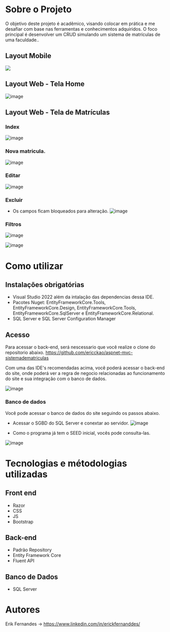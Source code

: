 # Sobre o Projeto
O objetivo deste projeto é acadêmico, visando colocar em prática e me desafiar com base nas ferramentas e conhecimentos adquiridos. O foco principal é desenvolver um CRUD simulando um sistema de matrículas de uma faculdade..

## Layout Mobile 
<img src="http://img.shields.io/static/v1?label=STATUS&message=EM%20DESENVOLVIMENTO&color=GREEN&style=for-the-badge"/>

## Layout Web - Tela Home 
![image](https://github.com/ericckao/aspnet-mvc-sistemadematriculas/assets/88864793/435de307-0d6e-4a5b-8b0f-d352e21d757a)

## Layout Web - Tela de Matrículas
### Index
![image](https://github.com/ericckao/aspnet-mvc-sistemadematriculas/assets/88864793/66aba933-0ca6-47ca-ab69-a350e2b7d511)

### Nova matricula.
![image](https://github.com/ericckao/aspnet-mvc-sistemadematriculas/assets/88864793/b8b770e1-a57a-4211-9d03-a91b4cd9f1ab)

### Editar
![image](https://github.com/ericckao/aspnet-mvc-sistemadematriculas/assets/88864793/417569c3-f166-4698-9912-70fc5258609d)

### Excluir
- Os campos ficam bloqueados para alteração.
![image](https://github.com/ericckao/aspnet-mvc-sistemadematriculas/assets/88864793/a2dd3eff-4d13-4285-9cfa-78d0d85a07dc)

### Filtros
![image](https://github.com/ericckao/aspnet-mvc-sistemadematriculas/assets/88864793/10ba7e7a-fd43-41d2-ae25-1069f8d7ef8d)

![image](https://github.com/ericckao/aspnet-mvc-sistemadematriculas/assets/88864793/2468f8f3-8d54-41d0-b495-b23ddd9d78ab)

# Como utilizar
## Instalações obrigatórias
- Visual Studio 2022 além da intalação das dependencias dessa IDE.
- Pacotes Nuget: EntityFrameworkCore.Tools, EntityFrameworkCore.Design, EntityFrameworkCore.Tools, EntityFrameworkCore.SqlServer e EntityFrameworkCore.Relational.
- SQL Server e SQL Server Configuration Manager


## Acesso

Para acessar o back-end, será nescessario que você realize o clone do repositorio abaixo.
https://github.com/ericckao/aspnet-mvc-sistemadematriculas

Com uma das IDE's recomendadas acima, você poderá acessar o back-end do site, onde poderá ver a regra de negocio relacionadas ao funcionamento do site e sua integração com o banco de dados.

![image](https://github.com/ericckao/aspnet-mvc-sistemadematriculas/assets/88864793/e68fc947-8415-4b86-b3f9-851eac5db3d6)


### Banco de dados
Você pode acessar o banco de dados do site seguindo os passos abaixo.

- Acessar o SGBD do SQL Server e conextar ao servidor.
![image](https://github.com/ericckao/aspnet-mvc-sistemadematriculas/assets/88864793/f6090ee5-0f84-4c7c-8348-5280acd49af4)

- Como o programa já tem o SEED inicial, vocês pode consulta-las.

![image](https://github.com/ericckao/aspnet-mvc-sistemadematriculas/assets/88864793/4518e13b-b523-4907-b600-6f856182dcba)


# Tecnologias e métodologias utilizadas
## Front end
- Razor 
- CSS
- JS
- Bootstrap

## Back-end
- Padrão Repository
- Entity Framework Core
- Fluent API

## Banco de Dados
- SQL Server



# Autores
Erik Fernandes → https://www.linkedin.com/in/erickfernanddes/ <br>

